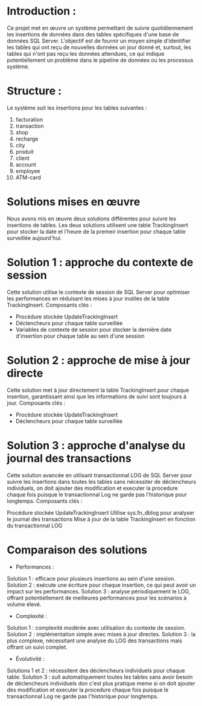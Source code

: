 # Introduction :

Ce projet met en œuvre un système permettant de suivre quotidiennement les insertions de données dans des tables spécifiques d'une base de données SQL Server. L'objectif est de fournir un moyen simple d'identifier les tables qui ont reçu de nouvelles données un jour donné et, surtout, les tables qui n'ont pas reçu les données attendues, ce qui indique potentiellement un problème dans le pipeline de données ou les processus système.

# Structure :
Le système suit les insertions pour les tables suivantes :
1. facturation
2. transaction
3. shop
4. recharge
5. city
6. produit
7. client
8. account
9. employee
10. ATM-card

# Solutions mises en œuvre
Nous avons mis en œuvre deux solutions différentes pour suivre les insertions de tables. Les deux solutions utilisent une table TrackingInsert pour stocker la date et l'heure de la premeir insertion pour chaque table surveillée aujourd'hui.

# Solution 1 : approche du contexte de session
Cette solution utilise le contexte de session de SQL Server pour optimiser les performances en réduisant les mises à jour inutiles de la table TrackingInsert.
Composants clés :

- Procédure stockée UpdateTrackingInsert
- Déclencheurs pour chaque table surveillée
- Variables de contexte de session pour stocker la dernière date d'insertion pour chaque table au sein d'une session

# Solution 2 : approche de mise à jour directe
Cette solution met à jour directement la table TrackingInsert pour chaque insertion, garantissant ainsi que les informations de suivi sont toujours à jour.
Composants clés :

- Procédure stockée UpdateTrackingInsert
- Déclencheurs pour chaque table surveillée

# Solution 3 : approche d'analyse du journal des transactions
Cette solution avancée en utilisant transactionnal LOG de SQL Server pour suivre les insertions dans toutes les tables sans nécessiter de déclencheurs individuels, on doit ajouter des modification et executer la procedure chaque fois puisque le transactionnal Log ne garde pas l'historique pour longtemps.
Composants clés :

Procédure stockée UpdateTrackingInsert
Utilise sys.fn_dblog pour analyser le journal des transactions
Mise à jour de la table TrackingInsert en fonction du transactionnal LOG 

# Comparaison des solutions

- Performances :

Solution 1 : efficace pour plusieurs insertions au sein d'une session.
Solution 2 : exécute une écriture pour chaque insertion, ce qui peut avoir un impact sur les performances.
Solution 3 : analyse périodiquement le LOG, offrant potentiellement de meilleures performances pour les scénarios à volume élevé.

- Complexité :

Solution 1 : complexité modérée avec utilisation du contexte de session.
Solution 2 : implémentation simple avec mises à jour directes.
Solution 3 : la plus complexe, nécessitant une analyse du LOG des transactions mais offrant un suivi complet.

- Évolutivité :

Solutions 1 et 2 : nécessitent des déclencheurs individuels pour chaque table.
Solution 3 : suit automatiquement toutes les tables sans avoir besoin de déclencheurs individuels don c'est plus pratique meme si on doit ajouter des modification et executer la procedure chaque fois puisque le transactionnal Log ne garde pas l'historique pour longtemps.
